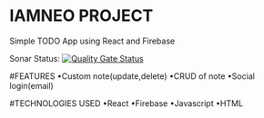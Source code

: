# IAMNEO PROJECT

Simple TODO App using React and Firebase

Sonar Status: [![Quality Gate Status](https://sonarcloud.io/api/project_badges/measure?project=Sabari0606201_IAMNEO-TODO&metric=alert_status)](https://sonarcloud.io/summary/new_code?id=Sabari0606201_IAMNEO-TODO)

#FEATURES
    •Custom note(update,delete)
    •CRUD of note
    •Social login(email)
    
#TECHNOLOGIES USED
    •React
    •Firebase
    •Javascript
    •HTML
    

